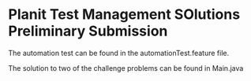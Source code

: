 # Planit Test Management SOlutions Preliminary Submission

The automation test can be found in the automationTest.feature file.

The solution to two of the challenge problems can be found in Main.java
